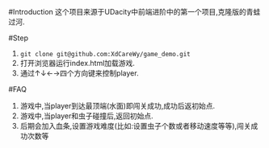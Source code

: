 #Introduction
这个项目来源于UDacity中前端进阶中的第一个项目,克隆版的青蛙过河.

#Step
1. ```git clone git@github.com:XdCareWy/game_demo.git```
2. 打开浏览器运行index.html加载游戏.
3. 通过↑↓←→四个方向键来控制player.

#FAQ
1. 游戏中,当player到达最顶端(水面)即闯关成功,成功后返初始点.
2. 游戏中,当player和虫子碰撞后,返回初始点.
3. 后期会加入血条,设置游戏难度(比如:设置虫子个数或者移动速度等等),闯关成功次数等